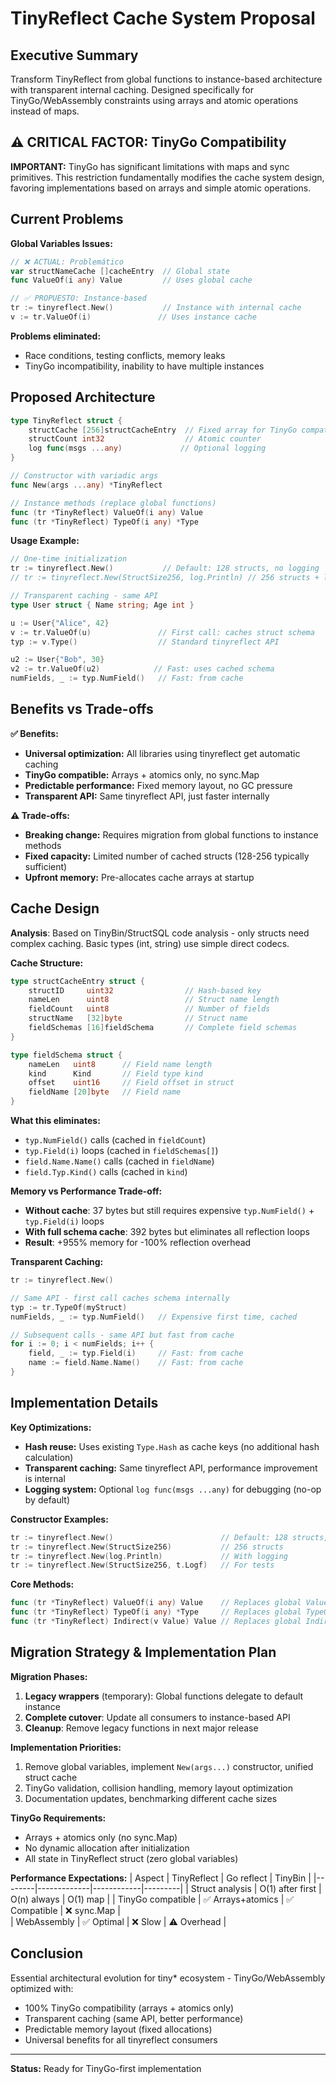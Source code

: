 # TinyReflect Cache System Proposal

## Executive Summary

Transform TinyReflect from global functions to instance-based architecture with transparent internal caching. Designed specifically for TinyGo/WebAssembly constraints using arrays and atomic operations instead of maps.

## ⚠️ **CRITICAL FACTOR: TinyGo Compatibility**

**IMPORTANT:** TinyGo has significant limitations with maps and sync primitives. This restriction fundamentally modifies the cache system design, favoring implementations based on arrays and simple atomic operations.


## Current Problems

**Global Variables Issues:**
```go
// ❌ ACTUAL: Problemático
var structNameCache []cacheEntry  // Global state
func ValueOf(i any) Value         // Uses global cache

// ✅ PROPUESTO: Instance-based  
tr := tinyreflect.New()           // Instance with internal cache
v := tr.ValueOf(i)               // Uses instance cache
```

**Problems eliminated:**
- Race conditions, testing conflicts, memory leaks
- TinyGo incompatibility, inability to have multiple instances

## Proposed Architecture

```go
type TinyReflect struct {
    structCache [256]structCacheEntry  // Fixed array for TinyGo compatibility  
    structCount int32                  // Atomic counter
    log func(msgs ...any)             // Optional logging
}

// Constructor with variadic args
func New(args ...any) *TinyReflect

// Instance methods (replace global functions)  
func (tr *TinyReflect) ValueOf(i any) Value
func (tr *TinyReflect) TypeOf(i any) *Type
```

**Usage Example:**
```go
// One-time initialization
tr := tinyreflect.New()           // Default: 128 structs, no logging
// tr := tinyreflect.New(StructSize256, log.Println) // 256 structs + logging

// Transparent caching - same API
type User struct { Name string; Age int }

u := User{"Alice", 42}
v := tr.ValueOf(u)               // First call: caches struct schema
typ := v.Type()                  // Standard tinyreflect API

u2 := User{"Bob", 30}            
v2 := tr.ValueOf(u2)            // Fast: uses cached schema
numFields, _ := typ.NumField()   // Fast: from cache
```

## Benefits vs Trade-offs

**✅ Benefits:**
- **Universal optimization:** All libraries using tinyreflect get automatic caching
- **TinyGo compatible:** Arrays + atomics only, no sync.Map
- **Predictable performance:** Fixed memory layout, no GC pressure  
- **Transparent API:** Same tinyreflect API, just faster internally

**⚠️ Trade-offs:**
- **Breaking change:** Requires migration from global functions to instance methods
- **Fixed capacity:** Limited number of cached structs (128-256 typically sufficient)
- **Upfront memory:** Pre-allocates cache arrays at startup

## Cache Design

**Analysis**: Based on TinyBin/StructSQL code analysis - only structs need complex caching. Basic types (int, string) use simple direct codecs.

**Cache Structure:**
```go  
type structCacheEntry struct {
    structID     uint32                // Hash-based key
    nameLen      uint8                 // Struct name length
    fieldCount   uint8                 // Number of fields  
    structName   [32]byte              // Struct name
    fieldSchemas [16]fieldSchema       // Complete field schemas
}

type fieldSchema struct {
    nameLen   uint8      // Field name length
    kind      Kind       // Field type kind
    offset    uint16     // Field offset in struct
    fieldName [20]byte   // Field name
}
```

**What this eliminates:**
- `typ.NumField()` calls (cached in `fieldCount`)  
- `typ.Field(i)` loops (cached in `fieldSchemas[]`)
- `field.Name.Name()` calls (cached in `fieldName`)
- `field.Typ.Kind()` calls (cached in `kind`)

**Memory vs Performance Trade-off:**
- **Without cache**: 37 bytes but still requires expensive `typ.NumField()` + `typ.Field(i)` loops
- **With full schema cache**: 392 bytes but eliminates all reflection loops
- **Result**: +955% memory for -100% reflection overhead

**Transparent Caching:**
```go
tr := tinyreflect.New()

// Same API - first call caches schema internally
typ := tr.TypeOf(myStruct)      
numFields, _ := typ.NumField()   // Expensive first time, cached

// Subsequent calls - same API but fast from cache  
for i := 0; i < numFields; i++ {
    field, _ := typ.Field(i)     // Fast: from cache
    name := field.Name.Name()    // Fast: from cache  
}
```

## Implementation Details

**Key Optimizations:**
- **Hash reuse:** Uses existing `Type.Hash` as cache keys (no additional hash calculation)
- **Transparent caching:** Same tinyreflect API, performance improvement is internal
- **Logging system:** Optional `log func(msgs ...any)` for debugging (no-op by default)

**Constructor Examples:**
```go
tr := tinyreflect.New()                        // Default: 128 structs, no logging
tr := tinyreflect.New(StructSize256)           // 256 structs  
tr := tinyreflect.New(log.Println)             // With logging
tr := tinyreflect.New(StructSize256, t.Logf)   // For tests
```

**Core Methods:**
```go
func (tr *TinyReflect) ValueOf(i any) Value    // Replaces global ValueOf
func (tr *TinyReflect) TypeOf(i any) *Type     // Replaces global TypeOf  
func (tr *TinyReflect) Indirect(v Value) Value // Replaces global Indirect
```

## Migration Strategy & Implementation Plan

**Migration Phases:**
1. **Legacy wrappers** (temporary): Global functions delegate to default instance
2. **Complete cutover**: Update all consumers to instance-based API  
3. **Cleanup**: Remove legacy functions in next major release

**Implementation Priorities:**
1. Remove global variables, implement `New(args...)` constructor, unified struct cache
2. TinyGo validation, collision handling, memory layout optimization
3. Documentation updates, benchmarking different cache sizes

**TinyGo Requirements:**
- Arrays + atomics only (no sync.Map)
- No dynamic allocation after initialization
- All state in TinyReflect struct (zero global variables)


**Performance Expectations:**
| Aspect | TinyReflect | Go reflect | TinyBin |
|--------|-------------|------------|---------|
| Struct analysis | O(1) after first | O(n) always | O(1) map |
| TinyGo compatible | ✅ Arrays+atomics | ✅ Compatible | ❌ sync.Map |  
| WebAssembly | ✅ Optimal | ❌ Slow | ⚠️ Overhead |

## Conclusion

Essential architectural evolution for tiny* ecosystem - TinyGo/WebAssembly optimized with:
- 100% TinyGo compatibility (arrays + atomics only)
- Transparent caching (same API, better performance)  
- Predictable memory layout (fixed allocations)
- Universal benefits for all tinyreflect consumers

---
**Status:** Ready for TinyGo-first implementation
